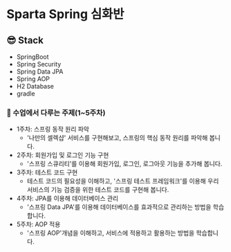 # Sparta Spring 심화반 

## 😎 Stack

- SpringBoot
- Spring Security
- Spring Data JPA
- Spring AOP
- H2 Database
- gradle
  <br />

### 💁 수업에서 다루는 주제(1~5주차)
+ 1주차: 스프링 동작 원리 파악
  - '나만의 셀렉샵' 서비스를 구현해보고, 스프링의 핵심 동작 원리를 파악해 봅니다.
+ 2주차: 회원가입 및 로그인 기능 구현
  - '스프링 스큐리티'를 이용해 회원가입, 로그인, 로그아웃 기능을 추가해 봅니다.
+ 3주차: 테스트 코드 구현
  - 테스트 코드의 필요성을 이해하고, '스프링 테스트 프레임워크'를 이용해 우리 서비스의 기능 검증을 위한 테스트 코드를 구현해 봅니다.
+ 4주차: JPA를 이용해 데이터베이스 관리
  - '스프링 Data JPA'를 이용해 데이터베이스를 효과적으로 관리하는 방법을 학습합니다.
+ 5주차: AOP 적용
  - '스프링 AOP'개념을 이해하고, 서비스에 적용하고 활용하는 방법을 학습합니다.

